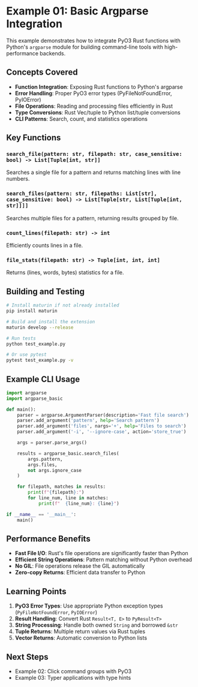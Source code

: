 # Example 01: Basic Argparse Integration

This example demonstrates how to integrate PyO3 Rust functions with Python's `argparse` module for building command-line tools with high-performance backends.

## Concepts Covered

- **Function Integration**: Exposing Rust functions to Python's argparse
- **Error Handling**: Proper PyO3 error types (PyFileNotFoundError, PyIOError)
- **File Operations**: Reading and processing files efficiently in Rust
- **Type Conversions**: Rust Vec/tuple to Python list/tuple conversions
- **CLI Patterns**: Search, count, and statistics operations

## Key Functions

### `search_file(pattern: str, filepath: str, case_sensitive: bool) -> List[Tuple[int, str]]`
Searches a single file for a pattern and returns matching lines with line numbers.

### `search_files(pattern: str, filepaths: List[str], case_sensitive: bool) -> List[Tuple[str, List[Tuple[int, str]]]]`
Searches multiple files for a pattern, returning results grouped by file.

### `count_lines(filepath: str) -> int`
Efficiently counts lines in a file.

### `file_stats(filepath: str) -> Tuple[int, int, int]`
Returns (lines, words, bytes) statistics for a file.

## Building and Testing

```bash
# Install maturin if not already installed
pip install maturin

# Build and install the extension
maturin develop --release

# Run tests
python test_example.py

# Or use pytest
pytest test_example.py -v
```

## Example CLI Usage

```python
import argparse
import argparse_basic

def main():
    parser = argparse.ArgumentParser(description='Fast file search')
    parser.add_argument('pattern', help='Search pattern')
    parser.add_argument('files', nargs='+', help='Files to search')
    parser.add_argument('-i', '--ignore-case', action='store_true')

    args = parser.parse_args()

    results = argparse_basic.search_files(
        args.pattern,
        args.files,
        not args.ignore_case
    )

    for filepath, matches in results:
        print(f"{filepath}:")
        for line_num, line in matches:
            print(f"  {line_num}: {line}")

if __name__ == '__main__':
    main()
```

## Performance Benefits

- **Fast File I/O**: Rust's file operations are significantly faster than Python
- **Efficient String Operations**: Pattern matching without Python overhead
- **No GIL**: File operations release the GIL automatically
- **Zero-copy Returns**: Efficient data transfer to Python

## Learning Points

1. **PyO3 Error Types**: Use appropriate Python exception types (`PyFileNotFoundError`, `PyIOError`)
2. **Result Handling**: Convert Rust `Result<T, E>` to `PyResult<T>`
3. **String Processing**: Handle both owned `String` and borrowed `&str`
4. **Tuple Returns**: Multiple return values via Rust tuples
5. **Vector Returns**: Automatic conversion to Python lists

## Next Steps

- Example 02: Click command groups with PyO3
- Example 03: Typer applications with type hints
